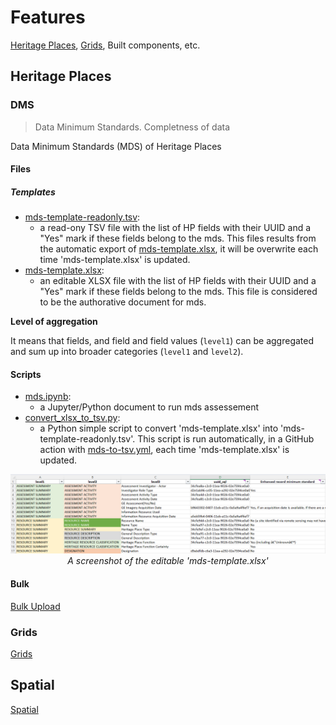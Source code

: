 # Features

[Heritage Places](#heritage-places), [Grids](#grids), Built components, etc.

## Heritage Places

### DMS
> Data Minimum Standards. Completness of data

Data Minimum Standards (MDS) of Heritage Places

#### Files

##### Templates

* [mds-template-readonly.tsv](https://github.com/eamena-project/eamena-arches-dev/blob/main/dev/data_quality/mds-template-readonly.tsv):
	- a read-ony TSV file with the list of HP fields with their UUID and a "Yes" mark if these fields belong to the mds. This files results from the automatic export of [mds-template.xlsx](https://github.com/eamena-project/eamena-arches-dev/blob/main/dev/data_quality/mds-template.xlsx), it will be overwrite each time 'mds-template.xlsx' is updated.
* [mds-template.xlsx](https://github.com/eamena-project/eamena-arches-dev/blob/main/dev/data_quality/mds-template.xlsx):
	- an editable XLSX file with the list of HP fields with their UUID and a "Yes" mark if these fields belong to the mds. This file is considered to be the authorative document for mds.

**Level of aggregation**

It means that fields, and field and field values (`level1`) can be aggregated and sum up into broader categories (`level1` and `level2`). 

#### Scripts

* [mds.ipynb](https://github.com/eamena-project/eamena-arches-dev/blob/main/dev/data_quality/mds.ipynb):
	- a Jupyter/Python document to run mds assessement
* [convert_xlsx_to_tsv.py](https://github.com/eamena-project/eamena-arches-dev/blob/main/dev/data_quality/convert_xlsx_to_tsv.py):
	- a Python simple script to convert 'mds-template.xlsx' into 'mds-template-readonly.tsv'. This script is run automatically, in a GitHub action with [mds-to-tsv.yml](https://github.com/eamena-project/eamena-arches-dev/blob/main/.github/workflows/mds-to-tsv.yml), each time 'mds-template.xlsx' is updated.


<p align="center">
  <img alt="img-name" src="https://github.com/eamena-project/eamena-arches-dev/blob/main/www/audit-data-mds.png" width="1000">
  <br>
    <em>A screenshot of the editable 'mds-template.xlsx'</em>
</p>


#### Bulk

[Bulk Upload](https://github.com/eamena-project/eamena-arches-dev/tree/main/data/bulk)
### Grids

[Grids](https://github.com/eamena-project/eamena-arches-dev/tree/main/data/grids#grids)

## Spatial

[Spatial](https://github.com/eamena-project/eamena-arches-dev/tree/main/spatial)


